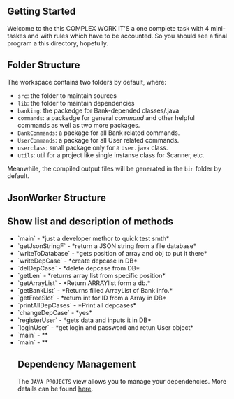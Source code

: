 ## Getting Started

Welcome to the this COMPLEX WORK
IT'S a one complete task with 4 mini-taskes and with rules which have to be accounted.
So you should see a final program a this directory, hopefully.

## Folder Structure

The workspace contains two folders by default, where:

- `src`: the folder to maintain sources
- `lib`: the folder to maintain dependencies
- `banking`: the packedge for Bank-depended classes/.java
- `commands`: a packedge for general *command* and other helpful commands as well as two more packages.
- `BankCommands`: a package for all Bank related commands.
- `UserCommands`: a package for all User related commands.
- `userclass`: small package only for a `User.java` class.
- `utils`: util for a project like single instanse class for Scanner, etc.

Meanwhile, the compiled output files will be generated in the `bin` folder by default.


## JsonWorker Structure
<h2>Show list and description of methods</h2>
<ul>
<li>`main` - *just a developer methor to quick test smth*</li>
<li>`getJsonStringF` - *return a JSON string from a file database*</li>
<li>`writeToDatabase` - *gets position of array and obj to put it there*</li>
<li>`writeDepCase` - *create depcase in DB*</li>
<li>`delDepCase` - *delete depcase from DB*</li>
<li>`getLen` - *returns array list from specific position*</li>
<li>`getArrayList` - *Return ARRAYlist form a db.*</li>
<li>`getBankList` - *Returns filled ArrayList of Bank info.*</li>
<li>`getFreeSlot` - *return int for ID from a Array in DB*</li>
<li>`printAllDepCases` - *Print all depcases*</li>
<li>`changeDepCase` - *yes*</li>
<li>`registerUser` - *gets data and inputs it in DB*</li>
<li>`loginUser` - *get login and password and retun User object*</li>
<li>`main` - **</li>
<li>`main` - **</li>
</ui>

## Dependency Management

The `JAVA PROJECTS` view allows you to manage your dependencies. More details can be found [here](https://github.com/microsoft/vscode-java-dependency#manage-dependencies).
